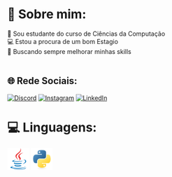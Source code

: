# 💫 Sobre mim:
🔭 Sou estudante do curso de Ciências da Computação<br>💻 Estou a procura de um bom Estagio <br>🤝 Buscando sempre melhorar minhas skills<br><br>


## 🌐 Rede Sociais:
[![Discord](https://img.shields.io/badge/Discord-%237289DA.svg?logo=discord&logoColor=white)](https://discord.gg/ghF_) [![Instagram](https://img.shields.io/badge/Instagram-%23E4405F.svg?logo=Instagram&logoColor=white)](https://www.instagram.com/gutssz_/) [![LinkedIn](https://img.shields.io/badge/LinkedIn-%230077B5.svg?logo=linkedin&logoColor=white)](https://www.linkedin.com/in/gustavo-henrique-ferreira-santos-17464021b/) 

# 💻 Linguagens:
<img src="https://raw.githubusercontent.com/devicons/devicon/master/icons/java/java-original.svg" alt="Java" width="50" height="50"/> <img src="https://raw.githubusercontent.com/devicons/devicon/master/icons/python/python-original.svg" alt="Python" width="50" height="50"/>


<!-- Proudly created with GPRM ( https://gprm.itsvg.in ) -->
